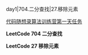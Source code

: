 day1|704.二分查找|27.移除元素

[代码随想录算法训练营第一天任务](https://docs.qq.com/doc/DUG9UR2ZUc3BjRUdY)

**LeetCode 704 二分查找**


**LeetCode 27 移除元素**

